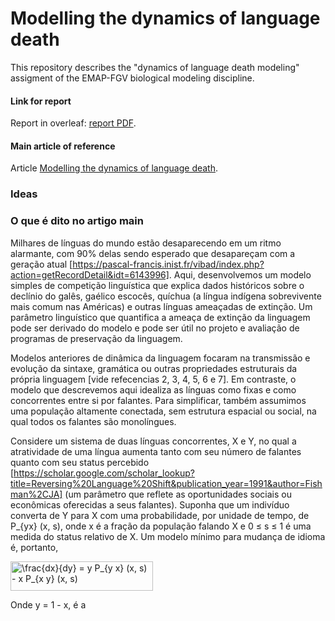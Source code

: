 # Modelling the dynamics of language death
This repository describes the "dynamics of language death modeling" assigment of the EMAP-FGV biological modeling discipline.

#### Link for report
Report in overleaf: [report PDF](https://pt.overleaf.com/read/vqjfqhspnmdb).

#### Main article of reference
Article [Modelling the dynamics of language death](https://www.nature.com/articles/424900a).


### Ideas



### O que é dito no artigo main

Milhares de línguas do mundo estão desaparecendo em um ritmo alarmante, com 90% delas sendo esperado que desapareçam com a geração atual [https://pascal-francis.inist.fr/vibad/index.php?action=getRecordDetail&idt=6143996]. Aqui, desenvolvemos um modelo simples de competição linguística que explica dados históricos sobre o declínio do galês, gaélico escocês, quíchua (a língua indígena sobrevivente mais comum nas Américas) e outras línguas ameaçadas de extinção. Um parâmetro linguístico que quantifica a ameaça de extinção da linguagem pode ser derivado do modelo e pode ser útil no projeto e avaliação de programas de preservação da linguagem.

Modelos anteriores de dinâmica da linguagem focaram na transmissão e evolução da sintaxe, gramática ou outras propriedades estruturais da própria linguagem [vide refecencias 2, 3, 4, 5, 6 e 7]. Em contraste, o modelo que descrevemos aqui idealiza as línguas como fixas e como concorrentes entre si por falantes. Para simplificar, também assumimos uma população altamente conectada, sem estrutura espacial ou social, na qual todos os falantes são monolíngues.

Considere um sistema de duas línguas concorrentes, X e Y, no qual a atratividade de uma língua aumenta tanto com seu número de falantes quanto com seu status percebido [https://scholar.google.com/scholar_lookup?title=Reversing%20Language%20Shift&publication_year=1991&author=Fishman%2CJA] (um parâmetro que reflete as oportunidades sociais ou econômicas oferecidas a seus falantes). Suponha que um indivíduo converta de Y para X com uma probabilidade, por unidade de tempo, de P_{yx} (x, s), onde x é a fração da população falando X e 0 ≤ s ≤ 1 é uma medida do status relativo de X. Um modelo mínimo para mudança de idioma é, portanto,

<img src="http://www.sciweavers.org/tex2img.php?eq=%5Cfrac%7Bdx%7D%7Bdy%7D%20%3D%20y%20P_%7By%20x%7D%20%28x%2C%20s%29%20-%20x%20P_%7Bx%20y%7D%20%28x%2C%20s%29&bc=White&fc=Black&im=jpg&fs=12&ff=arev&edit=0" align="center" border="0" alt="\frac{dx}{dy} = y P_{y x} (x, s) - x P_{x y} (x, s)" width="228" height="47" />

Onde y = 1 - x, é a
